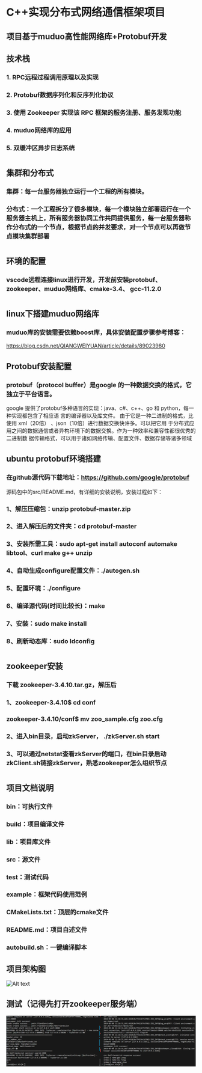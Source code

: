 # C++实现分布式网络通信框架项目

## 项目基于muduo高性能网络库+Protobuf开发

## 技术栈

### 1. RPC远程过程调用原理以及实现
### 2. Protobuf数据序列化和反序列化协议
### 3. 使用 Zookeeper 实现该 RPC 框架的服务注册、服务发现功能
### 4. muduo网络库的应用
### 5. 双缓冲区异步日志系统

#
## 集群和分布式

### 集群：每一台服务器独立运行一个工程的所有模块。
### 分布式：一个工程拆分了很多模块，每一个模块独立部署运行在一个服务器主机上，所有服务器协同工作共同提供服务，每一台服务器称作分布式的一个节点，根据节点的并发要求，对一个节点可以再做节点模块集群部署
#

## 环境的配置
### vscode远程连接linux进行开发，开发前安装protobuf、zookeeper、muduo网络库、cmake-3.4、 gcc-11.2.0
#

## linux下搭建muduo网络库
### muduo库的安装需要依赖boost库，具体安装配置步骤参考博客：
https://blog.csdn.net/QIANGWEIYUAN/article/details/89023980


## Protobuf安装配置
### protobuf（protocol buffer）是google 的一种数据交换的格式，它独立于平台语言。
google 提供了protobuf多种语言的实现：java、c#、c++、go 和 python，每一种实现都包含了相应语
言的编译器以及库文件。
由于它是一种二进制的格式，比使用 xml（20倍） 、json（10倍）进行数据交换快许多。可以把它用
于分布式应用之间的数据通信或者异构环境下的数据交换。作为一种效率和兼容性都很优秀的二进制数
据传输格式，可以用于诸如网络传输、配置文件、数据存储等诸多领域

## ubuntu protobuf环境搭建
### 在github源代码下载地址：https://github.com/google/protobuf
源码包中的src/README.md，有详细的安装说明，安装过程如下：
### 1、解压压缩包：unzip protobuf-master.zip
### 2、进入解压后的文件夹：cd protobuf-master
### 3、安装所需工具：sudo apt-get install autoconf automake libtool、curl make g++ unzip
### 4、自动生成configure配置文件：./autogen.sh
### 5、配置环境：./configure
### 6、编译源代码(时间比较长)：make
### 7、安装：sudo make install
### 8、刷新动态库：sudo ldconfig

#
## zookeeper安装
### 下载 zookeeper-3.4.10.tar.gz，解压后
### 1、zookeeper-3.4.10$ cd conf 
### zookeeper-3.4.10/conf$ mv zoo_sample.cfg zoo.cfg
### 2、进入bin目录，启动zkServer， ./zkServer.sh start
### 3、可以通过netstat查看zkServer的端口，在bin目录启动zkClient.sh链接zkServer，熟悉zookeeper怎么组织节点
#



## 项目文档说明
### bin：可执行文件
### build：项目编译文件
### lib：项目库文件
### src：源文件
### test：测试代码
### example：框架代码使用范例
### CMakeLists.txt：顶层的cmake文件
### README.md：项目自述文件
### autobuild.sh：一键编译脚本


##
## 项目架构图
![Alt text](%E9%A1%B9%E7%9B%AE%E4%BB%A3%E7%A0%81%E4%BA%A4%E4%BA%92%E5%9B%BE-%E7%94%A8%E7%94%BB%E5%9B%BE%E6%9D%BF%E6%89%93%E5%BC%80.png)


## 测试（记得先打开zookeeper服务端）
![Alt text](image.png)